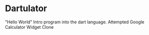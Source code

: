 # Dartulator
"Hello World" Intro program into the dart language. Attempted Google Calculator Widget Clone
